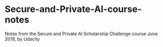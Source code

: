# Secure-and-Private-AI-course-notes
Notes from the Secure and Private AI Scholarship Challenge course June 2019, by Udacity
